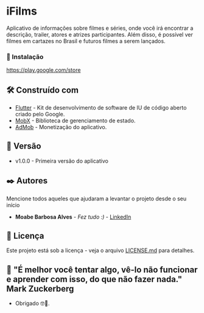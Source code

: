 # iFilms

Aplicativo de informações sobre filmes e séries, onde você irá encontrar a descrição, trailer, atores e atrizes participantes. Além disso, é possível ver filmes em cartazes no Brasil e futuros filmes a serem lançados.

### 🔧 Instalação

https://play.google.com/store

## 🛠️ Construído com

* [Flutter](https://flutter.dev/) - Kit de desenvolvimento de software de IU de código aberto criado pelo Google.
* [MobX](https://pub.dev/packages/mobx) - Biblioteca de gerenciamento de estado.
* [AdMob](https://admob.google.com/home/) - Monetização do aplicativo.

## 📌 Versão

* v1.0.0 - Primeira versão do aplicativo 

## ✒️ Autores

Mencione todos aqueles que ajudaram a levantar o projeto desde o seu início

* **Moabe Barbosa Alves** - *Fez tudo :)* - [LinkedIn](https://www.linkedin.com/in/moabe-barbosa-72210a191/)

## 📄 Licença

Este projeto está sob a licença - veja o arquivo [LICENSE.md](https://moabebarbosa.blogspot.com/2021/07/privacy-policy-para-idioma-portugues.html) para detalhes.

## 🎁 "É melhor você tentar algo, vê-lo não funcionar e aprender com isso, do que não fazer nada." Mark Zuckerberg

* Obrigado 🤓🍺.




